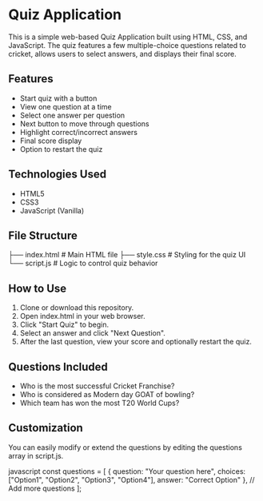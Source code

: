 # Quiz Application

This is a simple web-based Quiz Application built using HTML, CSS, and JavaScript. The quiz features a few multiple-choice questions related to cricket, allows users to select answers, and displays their final score.

## Features

- Start quiz with a button
- View one question at a time
- Select one answer per question
- Next button to move through questions
- Highlight correct/incorrect answers
- Final score display
- Option to restart the quiz

## Technologies Used

- HTML5
- CSS3
- JavaScript (Vanilla)

## File Structure


├── index.html        # Main HTML file
├── style.css         # Styling for the quiz UI
└── script.js         # Logic to control quiz behavior


## How to Use

1. Clone or download this repository.
2. Open index.html in your web browser.
3. Click "Start Quiz" to begin.
4. Select an answer and click "Next Question".
5. After the last question, view your score and optionally restart the quiz.

## Questions Included

- Who is the most successful Cricket Franchise?
- Who is considered as Modern day GOAT of bowling?
- Which team has won the most T20 World Cups?

## Customization

You can easily modify or extend the questions by editing the questions array in script.js.

javascript
const questions = [
  {
    question: "Your question here",
    choices: ["Option1", "Option2", "Option3", "Option4"],
    answer: "Correct Option"
  },
  // Add more questions
];


##
